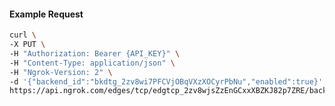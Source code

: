 <!-- Code generated for API Clients. DO NOT EDIT. -->

#### Example Request

```bash
curl \
-X PUT \
-H "Authorization: Bearer {API_KEY}" \
-H "Content-Type: application/json" \
-H "Ngrok-Version: 2" \
-d '{"backend_id":"bkdtg_2zv8wi7PFCVjOBqVXzXOCyrPbNu","enabled":true}' \
https://api.ngrok.com/edges/tcp/edgtcp_2zv8wjsZzEnGCxxXBZKJ82p7ZRE/backend
```
